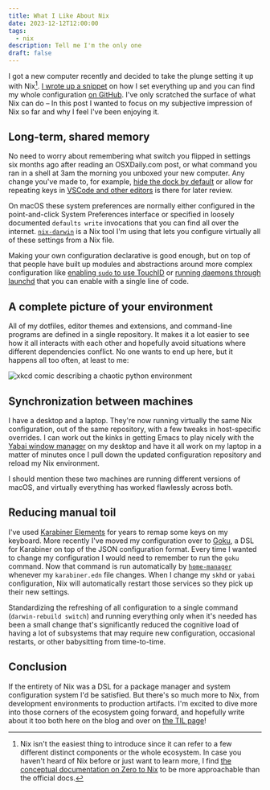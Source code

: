 ```yaml
---
title: What I Like About Nix
date: 2023-12-12T12:00:00
tags:
  - nix
description: Tell me I'm the only one
draft: false
---
```

I got a new computer recently and decided to take the plunge setting it up with Nix[^1].  [I wrote up a snippet](https://davi.sh/til/nix/nix-macos-setup/) on how I set everything up and you can find my whole configuration [on GitHub](https://github.com/davish/setup). I've only scratched the surface of what Nix can do – In this post I wanted to focus on my subjective impression of Nix so far and why I feel I've been enjoying it.

[^1]: Nix isn't the easiest thing to introduce since it can refer to a few different distinct components or the whole ecosystem. In case you haven't heard of Nix before or just want to learn more, I find [the conceptual documentation on Zero to Nix](https://zero-to-nix.com/concepts/nix) to be more approachable than the official docs.
## Long-term, shared memory
No need to worry about remembering what switch you flipped in settings six months ago after reading an OSXDaily.com post, or what command you ran in a shell at 3am the morning you unboxed your new computer. Any change you've made to, for example, [hide the dock by default](https://github.com/davish/setup/blob/main/darwin/default.nix#L46) or allow for repeating keys in [VSCode and other editors](https://github.com/davish/setup/blob/main/darwin/default.nix#L48-L49) is there for later review.

On macOS these system preferences are normally either configured in the point-and-click System Preferences interface or specified in loosely documented `defaults write` invocations that you can find all over the internet. [`nix-darwin`](https://github.com/LnL7/nix-darwin) is a Nix tool I'm using that lets you configure virtually all of these settings from a Nix file. 

Making your own configuration declarative is good enough, but on top of that people have built up modules and abstractions around more complex configuration like [enabling `sudo` to use TouchID](https://github.com/LnL7/nix-darwin/blob/4b9b83d5a92e8c1fbfd8eb27eda375908c11ec4d/modules/security/pam.nix) or [running daemons through launchd](https://github.com/LnL7/nix-darwin/tree/4b9b83d5a92e8c1fbfd8eb27eda375908c11ec4d/modules/services) that you can enable with a single line of code.
## A complete picture of your environment
All of my dotfiles, editor themes and extensions, and command-line programs are defined in a single repository. It makes it a lot easier to see how it all interacts with each other and hopefully avoid situations where different dependencies conflict. No one wants to end up here, but it happens all too often, at least to me:

![xkcd comic describing a chaotic python environment](https://imgs.xkcd.com/comics/python_environment.png)

## Synchronization between machines
I have a desktop and a laptop. They're now running virtually the same Nix configuration, out of the same repository, with a few tweaks in host-specific overrides. I can work out the kinks in getting Emacs to play nicely with the [Yabai window manager](https://github.com/koekeishiya/yabai) on my desktop and have it all work on my laptop in a matter of minutes once I pull down the updated configuration repository and reload my Nix environment.

I should mention these two machines are running different versions of macOS, and virtually everything has worked flawlessly across both.
## Reducing manual toil
I've used [Karabiner Elements](https://karabiner-elements.pqrs.org/) for years to remap some keys on my keyboard. More recently I've moved my configuration over to [Goku](https://github.com/yqrashawn/GokuRakuJoudo), a DSL for Karabiner on top of the JSON configuration format. Every time I wanted to change my configuration I would need to remember to run the `goku` command. Now that command is run automatically by [`home-manager`](https://github.com/nix-community/home-manager)  whenever my `karabiner.edn` file changes. When I change my `skhd` or `yabai` configuration, Nix will automatically restart those services so they pick up their new settings.

Standardizing the refreshing of all configuration to a single command (`darwin-rebuild switch`) and running everything only when it's needed has been a small change that's significantly reduced the cognitive load of having a lot of subsystems that may require new configuration, occasional restarts, or other babysitting from time-to-time.

## Conclusion
If the entirety of Nix was a DSL for a package manager and system configuration system I'd be satisfied. But there's so much more to Nix, from development environments to production artifacts. I'm excited to dive more into those corners of the ecosystem going forward, and hopefully write about it too both here on the blog and over on [the TIL page](https://davi.sh/til/)! 
